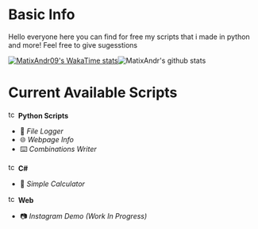 # Basic Info

Hello everyone here you can find for free my scripts that i made in python and more! Feel free to give sugesstions

[![MatixAndr09's WakaTime stats](https://github-readme-stats.vercel.app/api/wakatime?username=matixandr09)](https://github.com/anuraghazra/github-readme-stats)![MatixAndr's github stats](https://github-readme-stats.vercel.app/api?username=matixandr09&show_icons=true&theme=radical)

# Current Available Scripts

<img src="https://cdn.discordapp.com/attachments/1174656852596903976/1174656875153866762/Bez_nazwy-1.png?ex=65686377&is=6555ee77&hm=fb9c06a56d067121eec3ba767c715cd1f13bb0b1167df48b6974caa08b3eef5a" width="16" height="16" alt="tcp"> **Python Scripts**
  - 📰 *File Logger*
  - 🌐 *Webpage Info*
  - ⌨️ *Combinations Writer*

<img src="https://cdn.discordapp.com/emojis/763441152640417814.webp?size=96&quality=lossless" width="16" height="16" alt="tcp"> **C#**
  - 🧨 *Simple Calculator* 

<img src="https://cdn.discordapp.com/emojis/763438061501022209.webp?size=96&quality=lossless" width="16" height="16" alt="tcp"> **Web**
  - 📷 *Instagram Demo* _(Work In Progress)_

